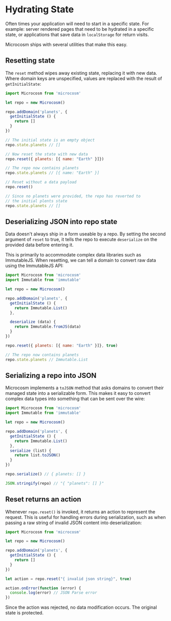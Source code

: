# Hydrating State

Often times your application will need to start in a specific
state. For example: server rendered pages that need to be hydrated in
a specific state, or applications that save data in `localStorage` for
return visits.

Microcosm ships with several utilities that make this easy.

## Resetting state

The `reset` method wipes away existing state, replacing it with new
data. Where domain keys are unspecified, values are replaced with the
result of `getInitialState`:

```javascript
import Microcosm from 'microcosm'

let repo = new Microcosm()

repo.addDomain('planets', {
  getInitialState () {
    return []
  }
})

// The initial state is an empty object
repo.state.planets // []

// Now reset the state with new data
repo.reset({ planets: [{ name: "Earth" }]})

// The repo now contains planets
repo.state.planets // [{ name: "Earth" }]

// Reset without a data payload
repo.reset()

// Since no planets were provided, the repo has reverted to
// the initial plents state
repo.state.planets // []
```

## Deserializing JSON into repo state

Data doesn't always ship in a form useable by a repo. By setting the
second argument of `reset` to true, it tells the repo to execute
`deserialize` on the provided data before entering it.

This is primarily to accommodate complex data libraries such as
ImmutableJS. When resetting, we can tell a domain to convert raw data
using the ImmutableJS API:

```javascript
import Microcosm from 'microcosm'
import Immutable from 'immutable'

let repo = new Microcosm()

repo.addDomain('planets', {
  getInitialState () {
    return Immutable.List()
  },

  deserialize (data) {
    return Immutable.fromJS(data)
  }
})

repo.reset({ planets: [{ name: "Earth" }]}, true)

// The repo now contains planets
repo.state.planets // Immutable.List
```

## Serializing a repo into JSON

Microcosm implements a `toJSON` method that asks domains to convert
their managed state into a serializable form. This makes it easy to
convert complex data types into something that can be sent over the wire:

```javascript
import Microcosm from 'microcosm'
import Immutable from 'immutable'

let repo = new Microcosm()

repo.addDomain('planets', {
  getInitialState () {
    return Immutable.List()
  },
  serialize (list) {
    return list.toJSON()
  }
})

repo.serialize() // { planets: [] }

JSON.stringify(repo) // "{ "planets": [] }"
```

## Reset returns an action

Whenever `repo.reset()` is invoked, it returns an action to represent
the request. This is useful for handling errors during serialization,
such as when passing a raw string of invalid JSON content into
deserialization:

```javascript
import Microcosm from 'microcosm'

let repo = new Microcosm()

repo.addDomain('planets', {
  getInitialState () {
    return []
  }
})

let action = repo.reset("{ invalid json string}", true)

action.onError(function (error) {
  console.log(error) // JSON Parse error
})
```

Since the action was rejected, no data modification occurs. The
original state is protected.
